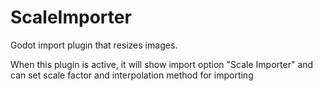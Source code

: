 # ScaleImporter
Godot import plugin that resizes images.

When this plugin is active, it will show import option "Scale Importer" and can set scale factor and interpolation method for importing
